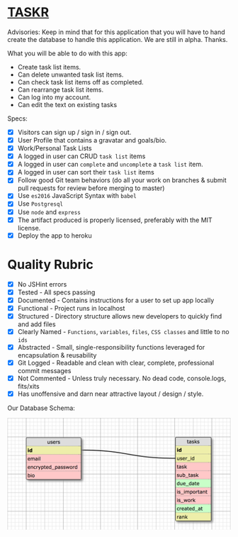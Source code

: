 # [TASKR](https://desolate-spire-76632.herokuapp.com)

Advisories:
Keep in mind that for this application that you will have to hand create the database to handle this application. We are still in alpha. Thanks.

What you will be able to do with this app:

- Create task list items.
- Can delete unwanted task list items.
- Can check task list items off as completed.
- Can rearrange task list items.
- Can log into my account.
- Can edit the text on existing tasks

Specs:

- [x] Visitors can sign up / sign in / sign out.
- [x] User Profile that contains a gravatar and goals/bio.
- [x] Work/Personal Task Lists
- [x] A logged in user can CRUD `task list` items
- [x] A logged in user can `complete` and `uncomplete` a `task list` item.
- [x] A logged in user can sort their `task list` items
- [x] Follow good Git team behaviors (do all your work on branches & submit pull requests for review before merging to master)
- [x] Use `es2016` JavaScript Syntax with `babel`
- [x] Use `Postgresql`
- [x] Use `node` and `express`
- [x] The artifact produced is properly licensed, preferably with the MIT license.
- [x] Deploy the app to heroku

# Quality Rubric

- [x] No JSHint errors
- [x] Tested - All specs passing
- [x] Documented - Contains instructions for a user to set up app locally
- [x] Functional - Project runs in localhost
- [x] Structured - Directory structure allows new developers to quickly find and add files
- [x] Clearly Named - `Functions`, `variables`, `files`, `CSS classes` and little to no `ids`
- [x] Abstracted - Small, single-responsibility functions leveraged for encapsulation & reusability
- [x] Git Logged - Readable and clean with clear, complete, professional commit messages
- [x] Not Commented - Unless truly necessary. No dead code, console.logs, fits/xits
- [x] Has unoffensive and darn near attractive layout / design / style.

Our Database Schema:

![Schema](/src/public/images/SchemaSQL.png)
